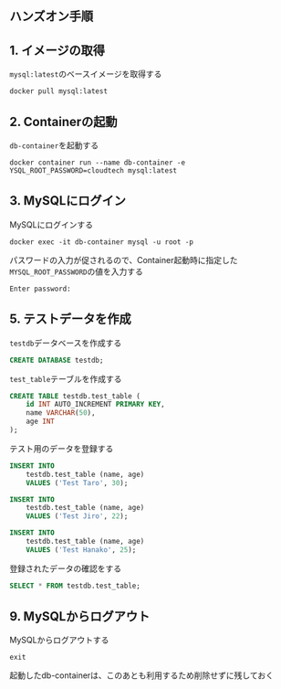 ## ハンズオン手順

## 1. イメージの取得
`mysql:latest`のベースイメージを取得する
```
docker pull mysql:latest
```

## 2. Containerの起動
`db-container`を起動する
```
docker container run --name db-container -e YSQL_ROOT_PASSWORD=cloudtech mysql:latest
```

## 3. MySQLにログイン
MySQLにログインする
```
docker exec -it db-container mysql -u root -p
```

パスワードの入力が促されるので、Container起動時に指定した`MYSQL_ROOT_PASSWORD`の値を入力する
```
Enter password: 
```

## 5. テストデータを作成
`testdb`データベースを作成する
```sql
CREATE DATABASE testdb;
```

`test_table`テーブルを作成する
```sql
CREATE TABLE testdb.test_table (
    id INT AUTO_INCREMENT PRIMARY KEY,
    name VARCHAR(50),
    age INT
);
```

テスト用のデータを登録する
```sql
INSERT INTO
    testdb.test_table (name, age) 
    VALUES ('Test Taro', 30);
```

```sql
INSERT INTO
    testdb.test_table (name, age) 
    VALUES ('Test Jiro', 22);
```

```sql
INSERT INTO
    testdb.test_table (name, age) 
    VALUES ('Test Hanako', 25);
```

登録されたデータの確認をする
```sql
SELECT * FROM testdb.test_table;
```

## 9. MySQLからログアウト
MySQLからログアウトする
```
exit
```

起動したdb-containerは、このあとも利用するため削除せずに残しておく